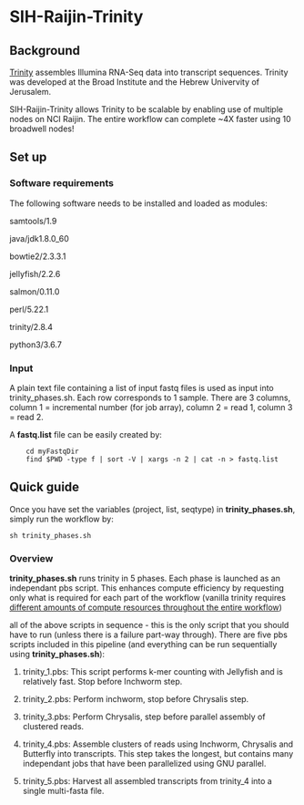 # SIH-Raijin-Trinity

## Background

[Trinity](https://github.com/trinityrnaseq/trinityrnaseq/wiki) assembles Illumina RNA-Seq data into transcript sequences. Trinity was developed at the Broad Institute and the Hebrew Univervity of Jerusalem. 

SIH-Raijin-Trinity allows Trinity to be scalable by enabling use of multiple nodes on NCI Raijin. The entire workflow can complete ~4X faster using 10 broadwell nodes!

## Set up

### Software requirements

The following software needs to be installed and loaded as modules:

samtools/1.9

java/jdk1.8.0_60

bowtie2/2.3.3.1

jellyfish/2.2.6

salmon/0.11.0

perl/5.22.1

trinity/2.8.4

python3/3.6.7

### Input

A plain text file containing a list of input fastq files is used as input into trinity_phases.sh. Each row corresponds to 1 sample. There are 3 columns, column 1 = incremental number (for job array), column 2 = read 1, column 3 = read 2. 

A __fastq.list__ file can be easily created by:

        cd myFastqDir
        find $PWD -type f | sort -V | xargs -n 2 | cat -n > fastq.list


## Quick guide

Once you have set the variables (project, list, seqtype) in __trinity_phases.sh__, simply run the workflow by:

`sh trinity_phases.sh`

### Overview

__trinity_phases.sh__ runs trinity in 5 phases. Each phase is launched as an independant pbs script. This enhances compute efficiency by requesting only what is required for each part of the workflow (vanilla trinity requires [different amounts of compute resources throughout the entire workflow](http://trinityrnaseq.github.io/performance/cpu.html))

all of the above scripts in sequence - this is the only script that you should have to run (unless there is a failure part-way through). There are five pbs scripts included in this pipeline (and everything can be run sequentially using **trinity_phases.sh**):

1. trinity_1.pbs: This script performs k-mer counting with Jellyfish and is relatively fast. Stop before Inchworm step.

2. trinity_2.pbs: Perform inchworm, stop before Chrysalis step.

3. trinity_3.pbs: Perform Chrysalis, step before parallel assembly of clustered reads.

4. trinity_4.pbs: Assemble clusters of reads using Inchworm, Chrysalis and Butterfly into transcripts. This step takes the longest, but contains many independant jobs that have been parallelized using GNU parallel. 

5. trinity_5.pbs: Harvest all assembled transcripts from trinity_4 into a single multi-fasta file.


